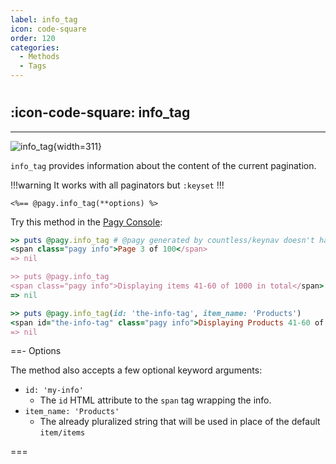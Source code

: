 ```yaml
---
label: info_tag
icon: code-square
order: 120
categories:
  - Methods
  - Tags
---
```


#

## :icon-code-square: info_tag

---

![info_tag](../../assets/images/info_tag.png){width=311}

`info_tag` provides information about the content of the current pagination.

!!!warning It works with all paginators but `:keyset`
!!!

```erb
<%== @pagy.info_tag(**options) %>
```

Try this method in the [Pagy Console](../../sandbox/console.md):

```ruby
>> puts @pagy.info_tag # @pagy generated by countless/keynav doesn't have count
<span class="pagy info">Page 3 of 100</span>
=> nil

>> puts @pagy.info_tag
<span class="pagy info">Displaying items 41-60 of 1000 in total</span>
=> nil

>> puts @pagy.info_tag(id: 'the-info-tag', item_name: 'Products')
<span id="the-info-tag" class="pagy info">Displaying Products 41-60 of 1000 in total</span>
=> nil
```

==- Options

The method also accepts a few optional keyword arguments:

- `id: 'my-info'`
  - The `id` HTML attribute to the `span` tag wrapping the info.
- `item_name: 'Products'` 
  - The already pluralized string that will be used in place of the default `item/items`

===

